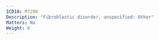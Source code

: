 ```yaml
---
ICD10: M7298
Description: "Fibroblastic disorder, unspecified: Other"
Matters: No
Weight: 0
---
```

